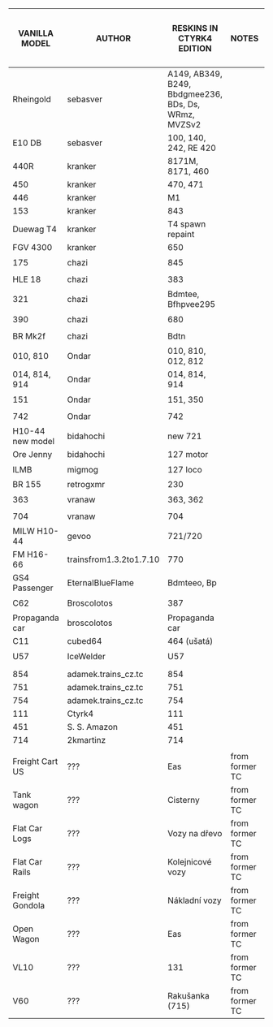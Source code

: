 | VANILLA MODEL	   | AUTHOR                  | RESKINS IN CTYRK4 EDITION                            | NOTES             | RESULT ❓-not solved/❌-disallowed/✅-allowed |
|------------------|-------------------------|------------------------------------------------------|-------------------| -- |
| Rheingold        | sebasver                | A149, AB349, B249, Bbdgmee236, BDs, Ds, WRmz, MVZSv2 |                   | ❓ |
| E10 DB           | sebasver                | 100, 140, 242, RE 420                                |                   | ❓ |
| 440R             | kranker                 | 8171M, 8171, 460                                     |                   | ✅ |
| 450              | kranker                 | 470, 471                                             |                   | ✅ |
| 446              | kranker                 | M1                                                   |                   | ✅ |
| 153              | kranker                 | 843                                                  |                   | ✅ |
| Duewag T4        | kranker                 | T4 spawn repaint                                     |                   | ✅ |
| FGV 4300         | kranker                 | 650                                                  |                   | ✅ |
| 175              | chazi                   | 845                                                  |                   | ❓ |
| HLE 18           | chazi                   | 383                                                  |                   | ❓ |
| 321              | chazi                   | Bdmtee, Bfhpvee295                                   |                   | ❓ |
| 390              | chazi                   | 680                                                  |                   | ❓ |
| BR Mk2f          | chazi                   | Bdtn                                                 |                   | ❓ |
| 010, 810         | Ondar                   | 010, 810, 012, 812                                   |                   | ❓ |
| 014, 814, 914    | Ondar                   | 014, 814, 914                                        |                   | ❓ |
| 151              | Ondar                   | 151, 350                                             |                   | ❓ |
| 742              | Ondar                   | 742                                                  |                   | ❓ |
| H10-44 new model | bidahochi               | new 721                                              |                   | ✅ |
| Ore Jenny        | bidahochi               | 127 motor                                            |                   | ✅ |
| ILMB             | migmog                  | 127 loco                                             |                   | ❓ |
| BR 155           | retrogxmr               | 230                                                  |                   | ❌ |
| 363              | vranaw                  | 363, 362                                             |                   | ❓ |
| 704              | vranaw                  | 704                                                  |                   | ❓ |
| MILW H10-44      | gevoo                   | 721/720                                              |                   | ❓ |
| FM H16-66        | trainsfrom1.3.2to1.7.10 | 770                                                  |                   | ❌ |
| GS4 Passenger    | EternalBlueFlame        | Bdmteeo, Bp                                          |                   | ❓ |
| C62              | Broscolotos             | 387                                                  |                   | ❓ |
| Propaganda car   | broscolotos             | Propaganda car                                       |                   | ❓ |
| C11              | cubed64                 | 464 (ušatá)                                          |                   | ✅ |
| U57              | IceWelder               | U57                                                  |                   | ❓ |
|                  |                         |                                                      |                   | |
| 854              | adamek.trains_cz.tc     | 854                                                  |                   | ✅ |
| 751              | adamek.trains_cz.tc     | 751                                                  |                   | ✅ |
| 754              | adamek.trains_cz.tc     | 754                                                  |                   | ✅ |
| 111              | Ctyrk4                  | 111                                                  |                   | ✅ |
| 451              | S. S. Amazon            | 451                                                  |                   | ✅ |
| 714              | 2kmartinz               | 714                                                  |                   | ✅ |
|                  |                         |                                                      |                   | |
| Freight Cart US  | ???                     | Eas                                                  | from former TC    | ❓ |
| Tank wagon       | ???                     | Cisterny                                             | from former TC    | ❓ |
| Flat Car Logs    | ???                     | Vozy na dřevo                                        | from former TC    | ❓ |
| Flat Car Rails   | ???                     | Kolejnicové vozy                                     | from former TC    | ❓ |
| Freight Gondola  | ???                     | Nákladní vozy                                        | from former TC    | ❓ |
| Open Wagon       | ???                     | Eas                                                  | from former TC    | ❓ |
| VL10             | ???                     | 131                                                  | from former TC    | ❓ |
| V60              | ???                     | Rakušanka (715)                                      | from former TC    | ❓ |
